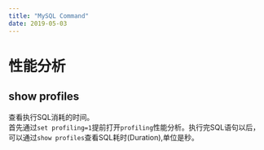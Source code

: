 ```yaml
---
title: "MySQL Command"
date: 2019-05-03
---
```


# 性能分析
## show profiles
查看执行SQL消耗的时间。  
首先通过`set profiling=1`提前打开`profiling`性能分析。执行完SQL语句以后，可以通过`show profiles`查看SQL耗时(Duration),单位是秒。
